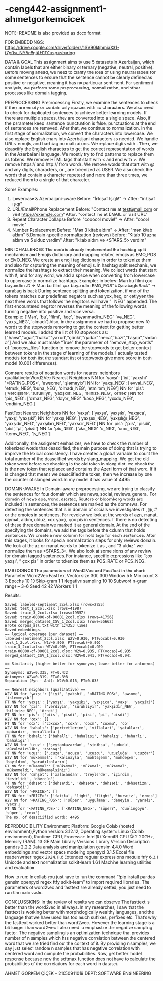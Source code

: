 # -ceng442-assignment1-ahmetgorkemcicek 
NOTE: README is also provided as docx format

FOR EMBEDDINGS: https://drive.google.com/drive/folders/1SV90ktjhmiaX81-t7p0w_NY5c8qiAH1D?usp=sharing

DATA & GOAL
This assignment aims to use 5 datasets in Azerbaijan, which contain labels that are either binary or ternary (negative, neutral, positive). Before moving ahead, we need to clarify the idea of using neutral labels for some sentences to ensure that the sentence cannot be clearly defined as positive or negative, meaning it has no particular sentiment.
For sentiment analysis, we perform some preprocessing, normalization, and other processes like domain tagging. 

PREPROCESSING
Preprocessing Firstly, we examine the sentences to check if they are empty or contain only spaces with no characters. We also need to check for duplicated sentences to achieve better learning models. If there are multiple spaces, they are converted into a single space. Also, if the parameter keep_sentence_punctuation is false, punctuations  at the end of sentences are removed. After that, we continue to normalization. In the first stage of normalization, we convert the characters into lowercase. We also replace English chars into Azerbaijani characters as needed.  We handle URLs, emojis, and hashtag normalizations. We replace digits with <NUM>. Then, we deasciify the English characters to get the correct representation of words in the Azerbaijani language. We mostly try to find patterns to replace them as tokens. We remove HTML tags that start with < and end with >. We remove https:// and http:// from words. We remove words that start with @ and any digits, characters, or _ are tokenized as USER. We also check the words that contain a character repetead and more than three times, we reduced them  to a single of that character.

Some Examples:
1. Lowercase & Azerbaijani-aware
Before: "İnkişaf Işıqlı!"   ->   After: "inkişaf ışıqı"
2. URL/Email/Phone Replacement
Before: "Contact me at test@mail.com or visit https://example.com"
After: "contact me at EMAIL or visit URL"
3. Repeat Character Collapse
Before: "coooool movie!"  ->  After: "coool movie"
4. Number Replacement
Before: "Mən 3 kitab aldım"    ->   After: "mən <NUM> kitab aldım"
5.Domain-specific normalization (reviews)
Before: "Kitab 10 azna aldım və 5 ulduz verdim"
After: "kitab <PRICE> aldım və <STARS_5> verdim"



MINI CHALLENGES
The code is already implemented the hashtag split mechanism and Emojis dictionary and mapping related emojis as EMO_POS or EMO_NEG. We create an emoji tag dictionary in order to tokenize them and also for capturing the meaning of emojis. In hashtag split mechanis, we normalize the hashtags to extract their meaning. We collect words that start with #, and for any word, we add a space when converting from lowercase to uppercase to normalize hashtags. 
Examples in below:
Mən bu filmi çox bəyəndim :D -> Mən bu filmi çox bəyəndim EMO_POS"
#QarabagIsBack"   ->  qarabag is back
During sentence splitting and tokenization, if one of the tokens matches our predefined negators such as yox, heç, or qətiyyən  the next three words that follows the negators  will have ” _NEG” appended. The first encountered negator reverses the meaning of the following words, turning negative into positive and vice versa.  
Example:    ['Mən', 'bu', 'filmi', 'heç', 'bəyənmədim_NEG', 'və_NEG', 'yaxşı_NEG', 'olmadı']
Also, in the assignment we had to propose new 10 words to the stopwords removing to get the context for getting better learned models. I added the list of 10 stopwords as: ["hansı","əgər","bəlkə","yaxud","çünki","qədər","necə","bəzi","başqa","sadəcə”]
And we also must make “True” the parameter of “remove_stop_words” of “process_files” function to remove the stopwords to get better context between tokens in the stage of learning of  the  models. I actually tested models for both list the standart list of stopwords give more score in both model (0.001 differences).

Compare results of negation words for nearest neighbors qualitatively:Word2Vec Nearest Neighbors 
NN for 'yaxşı': ['iyi', 'yaxshi', '<RATING_POS>', 'awsome', 'işləməyib']
NN for 'yaxşı_NEG': ['əvvəl_NEG', 'etmək_NEG', 'buna_NEG', 'olmadı_NEG', 'etmirəm_NEG']
NN for 'pis': ['vərdişlərə', 'sürükliyir', 'yaxşıdır_NEG', 'əlinizə_NEG', 'örnək']
NN for 'pis_NEG': ['olmaz_NEG', 'dəyər_NEG', 'kəsə_NEG', 'yoxdu_NEG', 'endirim_NEG']


FastText Nearest Neighbors
NN for 'yaxşı': ['yaxşıı', 'yaxşıkı', 'yaxşıca', 'yaxş', 'yaxşıki']
NN for 'yaxşı_NEG': ['yaxşısı_NEG', 'yaxşılığı_NEG', 'yaxşıdır_NEG', 'yaxşıları_NEG', 'yaxsdir_NEG']
NN for 'pis': ['piis', 'pisdii', 'pisi', 'pi', 'pisdi']
NN for 'pis_NEG': ['əks_NEG', 's_NEG', 'sms_NEG', 'items_NEG', 'tv_NEG']


Additionally, the assigment emhasizes, we have to check the number of tokenized words that deasciified, the main purpose of doing that is trying to improve the lexical consistency. I have created a global variable to count the total number of the deasciified words by slang_mapping. We get the old token word before we checking is the old token  in slang dict. we check the is the new token that replaced and contains the Azeri form of that word. If it is changed that means we deasciified the token, then we increase by one the counter of slanged word. In my model it has value of 4495.

DOMAIN-AWARE
In Domain-aware preprocessing, we are trying to classify  the sentences  for four domain which are news, social, reviews, general.  For domain of news apa, trend, azertac, Reuters or  bloomberg words are included in sentences, the sentences are marked as the domnews. For detecting the sentences that is in domain of socials we investigates rt , @,  # or the emotes in sentences. For reveiew we look at the words of azn, manat, qiymət, aldım, ulduz, çox yaxşı, çox pis in sentences. If there is no detecting of these three domain we marked it as general domain. At the end of the specifying the domains, we add the tags before the column that holds sentences. We create a new column for hold tags for each sentences. After this stages, it looks for special normalization steps for only reviews domain. We look at the az or manat words  to tokenize it as <PRICE>, and “3 ulduz” we normalize them as <STARS_3>. We also look at some signs of any review for domain tagged sentences. For instance, specific expressions like “çox yaxşı”, “ çox pis” in order to tokenize them as  POS_RATE or POS_NEG.

EMBEDDINGS
 	The parameters of Word2Vec and FastText in the chart:
Parameter	Word2Vec	FastText
Vector size	300	300
Window	5	5
Min count	3	3
Epochs	10	10
Skip-gram	1	1
Negative sampling	10	10
Subword n-gram range	–	3–6
Seed	42	42
Workers	1	1


Results:
 
```
Saved: labeled-sentiment_2col.xlsx (rows=2955)
Saved: test_1_2col.xlsx (rows=4198)
Saved: train_3_2col.xlsx (rows=19557)
Saved: train-00000-of-00001_2col.xlsx (rows=41756)
Saved: merged_dataset_CSV_1_2col.xlsx (rows=55662)
Wrote corpus_all.txt with 124353 lines
Saved embeddings.
== lexical coverage (per dataset) ==
labeled-sentiment_2col.xlsx: W2V=0.930, FT(vocab)=0.930
test_1_2col.xlsx: W2V=0.906, FT(vocab)=0.906
train_3_2col.xlsx: W2V=0.909, FT(vocab)=0.909
train-00000-of-00001_2col.xlsx: W2V=0.935, FT(vocab)=0.935
merged_dataset_CSV_1_2col.xlsx: W2V=0.941, FT(vocab)=0.941

== Similarity (higher better for synonyms; lower better for antonyms) ==
Synonyms: W2V=0.335, FT=0.432
Antonyms: W2V=0.319, FT=0.398
Separation (Syn - Ant): W2V=0.016, FT=0.033

== Nearest neighbors (qualitative) ==
W2V NN for 'yaxşı': ['iyi', 'yakshi', '<RATING_POS>', 'awsome', 'islemmeyib']
FT NN for 'yaxşı': ['yaxşı', 'yaxşıkı', 'yaxşıca', 'yaxş', 'yaxşiki']
W2V NN for 'pis': ['verdiyim', 'sürükliyir', 'yakşidir_NEG', 'bilinize_NEG', 'örnek']
FT NN for 'pis': ['piis', 'pisdi', 'pisi', 'pi', 'pisdi']
W2V NN for 'cox': []
FT NN for 'cox': ['coxcox', 'coxh', 'coxm', 'coxmu', 'co']
W2V NN for 'bahalı': ['portretlerine', 'villalari', 'yatakları', 'qabardır', 'metallarla']
FT NN for 'bahalı': ['bahallı', 'bahalısı', 'bahalıq', 'baharlı', 'bahalığı']
W2V NN for 'ucuz': ['şeytanbazardan', 'sinibsa', 'sududu', 'düzəltdirilib', 'satsaq']
FT NN for 'ucuz': ['ucuza', 'ucuzu', 'ucuzdu', 'ucuzluğa', 'ucuzdur']
W2V NN for 'mükəmməl': ['kalınayla', 'möhtəşəmm', 'möhdeşem', 'bayıldım', 'yaradılanların']
FT NN for 'mükəmməl': ['mükemməl', 'mükemel', 'mükəmmel', 'mükəmməldi', 'mükəmməlsiniz']
W2V NN for 'dəhşət': ['xalacandan', 'treylerde', 'içirdim', 'tesirlidi', 'dövrcün']
FT NN for 'dəhşət': ['dehşetdi', 'dəhşətə', 'dəhşəti', 'dəhşətizm', 'dəhşətdi']
W2V NN for '<PRICE>': []
FT NN for '<PRICE>': ['fətihə', 'light', 'flight', 'hurwitz', 'ermes']
W2V NN for '<RATING_POS>': ['süper', 'uygulama', 'deneyin', 'yaradı', 'yaxş']
FT NN for '<RATING_POS>': ['<RATING_NEG>', 'süperr', 'duolingoyu', 'süper', 'coxx']
The no. of deasciified words: 4495
```

REPRODUCIBILITY
Environment: Platform: Google Colab (hosted environment),Python version: 3.12.12, Operating system: Linux (Colab environment), Runtime: CPU, Processor: Intel(R) Xeon(R) CPU @ 2.20GHz, Memory (RAM): 13 GB
Main Library Versions
Library	Version	Description
pandas	2.2.2	Data analysis and manipulation
gensim	4.4.0	Word embeddings and vector space modeling
openpyxl	3.1.5	Excel file reader/writer
regex	2024.11.6	Extended regular expressions module
ftfy	6.3.1	Unicode and text normalization
scikit-learn	1.6.1	Machine learning utilities and evaluation

How to run:
In collab you just have to run the command “!pip install pandas gensim openpyxl regex ftfy scikit-learn” to import required libraries. The parameters of word2vec and fasttext are already setted, you just need to run the main code.


CONCLUSSIONS: 
In the review of results we can observe The fasttext is better than the word2vec in all ways. In my researches, I saw that the fasttext is working better with morphologically wealthy languages, and the language that we have used has too much suffixes, prefixes etc. That’s why the fasttext worked better than word2wec. However the learning stage is a bit longer than word2wec I also need to emphasize the negative sampling factor. The negative sampling is an optimization technique that provides number of n samples which has negative correlation between the centered word that we are tried find out the context of it. By providing n samples, we say just select random n samples that has negative correlation with centered word and compute the probabilities. Now, get better model response because now the softmax function does not have to calculate the probabilities of the correlations for each word in dataset.

AHMET GÖRKEM ÇİÇEK – 21050911019
DEPT: SOFTWARE ENGINEERING
